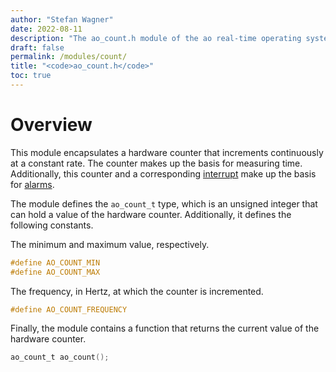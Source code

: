 ```yaml
---
author: "Stefan Wagner"
date: 2022-08-11
description: "The ao_count.h module of the ao real-time operating system."
draft: false
permalink: /modules/count/
title: "<code>ao_count.h</code>"
toc: true
---
```


# Overview

This module encapsulates a hardware counter that increments continuously at a constant rate. The counter makes up the basis for measuring time. Additionally, this counter and a corresponding [interrupt](../alarm-interrupt.md) make up the basis for [alarms](../alarms.md).

The module defines the `ao_count_t` type, which is an unsigned integer that can hold a value of the hardware counter. Additionally, it defines the following constants.

The minimum and maximum value, respectively.

```c
#define AO_COUNT_MIN
#define AO_COUNT_MAX
```

The frequency, in Hertz, at which the counter is incremented.

```c
#define AO_COUNT_FREQUENCY
```

Finally, the module contains a function that returns the current value of the hardware counter.

```c
ao_count_t ao_count();
```
